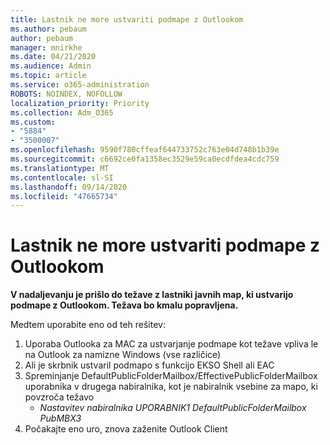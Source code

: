 ```yaml
---
title: Lastnik ne more ustvariti podmape z Outlookom
ms.author: pebaum
author: pebaum
manager: mnirkhe
ms.date: 04/21/2020
ms.audience: Admin
ms.topic: article
ms.service: o365-administration
ROBOTS: NOINDEX, NOFOLLOW
localization_priority: Priority
ms.collection: Adm_O365
ms.custom:
- "5884"
- "3500007"
ms.openlocfilehash: 9590f780cffeaf644733752c763e04d748b1b39e
ms.sourcegitcommit: c6692ce0fa1358ec3529e59ca0ecdfdea4cdc759
ms.translationtype: MT
ms.contentlocale: sl-SI
ms.lasthandoff: 09/14/2020
ms.locfileid: "47665734"
---
```

# <a name="owner-cannot-create-sub-folder-using-outlook"></a>Lastnik ne more ustvariti podmape z Outlookom

**V nadaljevanju je prišlo do težave z lastniki javnih map, ki ustvarijo podmape z Outlookom. Težava bo kmalu popravljena.**

Medtem uporabite eno od teh rešitev:

1. Uporaba Outlooka za MAC za ustvarjanje podmape kot težave vpliva le na Outlook za namizne Windows (vse različice)
2. Ali je skrbnik ustvaril podmapo s funkcijo EKSO Shell ali EAC
3. Spreminjanje DefaultPublicFolderMailbox/EffectivePublicFolderMailbox uporabnika v drugega nabiralnika, kot je nabiralnik vsebine za mapo, ki povzroča težavo  
    - *Nastavitev nabiralnika UPORABNIK1 DefaultPublicFolderMailbox PubMBX3*
4. Počakajte eno uro, znova zaženite Outlook Client